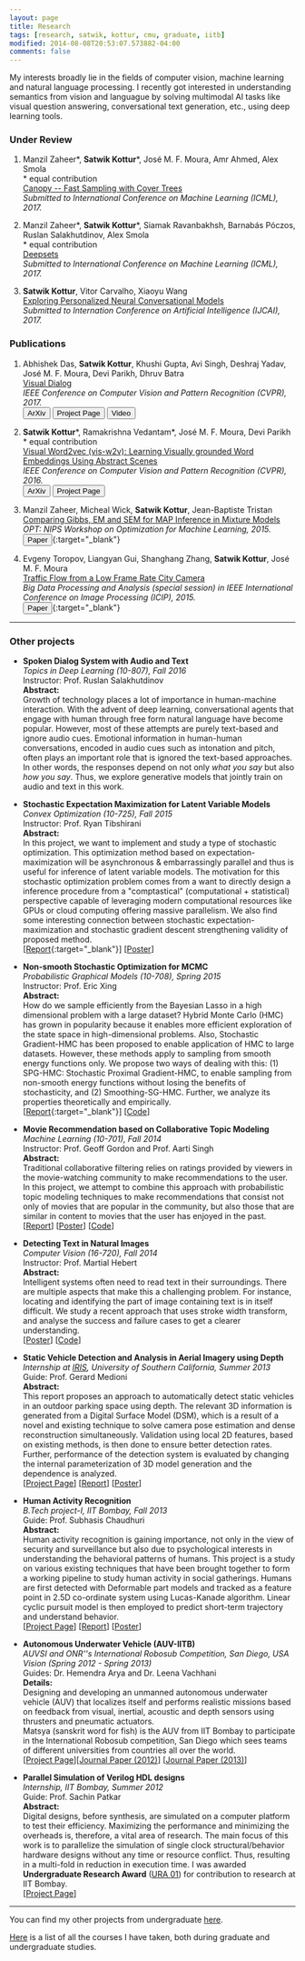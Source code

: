 ```yaml
---
layout: page
title: Research
tags: [research, satwik, kottur, cmu, graduate, iitb]
modified: 2014-08-08T20:53:07.573882-04:00
comments: false
---
```


My interests broadly lie in the fields of computer vision, machine learning and natural language processing.
I recently got interested in understanding semantics from vision and languague by solving multimodal AI tasks like visual question answering, conversational text generation, etc., using deep learning tools.


### Under Review
1. Manzil Zaheer\*, **Satwik Kottur**\*, Jos&eacute; M. F. Moura, Amr Ahmed, Alex Smola  
\* equal contribution  
[Canopy -- Fast Sampling with Cover Trees]()  
*Submitted to International Conference on Machine Learning (ICML), 2017.*  

1. Manzil Zaheer\*, **Satwik Kottur**\*, Siamak Ravanbakhsh, Barnabás  Póczos, Ruslan Salakhutdinov, Alex Smola  
\* equal contribution  
[Deepsets]()  
*Submitted to International Conference on Machine Learning (ICML), 2017.*  

1. **Satwik Kottur**, Vitor Carvalho, Xiaoyu Wang  
[Exploring Personalized Neural Conversational Models]()  
*Submitted to Internation Conference on Artificial Intelligence (IJCAI), 2017.*  

### Publications
1. Abhishek Das, **Satwik Kottur**, Khushi Gupta, Avi Singh, Deshraj Yadav, Jos&eacute; M. F. Moura, Devi Parikh, Dhruv Batra  
[Visual Dialog](http://visualdialog.org/)  
*IEEE Conference on Computer Vision and Pattern Recognition (CVPR), 2017.*  
[<button type="button" class="btn btn-info">ArXiv</button>](https://arxiv.org/abs/1611.08669)
[<button type="button" class="btn btn-warning">Project Page</button>](http://visualdialog.org/)
[<button type="button" class="btn btn-success">Video</button>](https://vimeo.com/193092429)  

1. **Satwik Kottur**\*, Ramakrishna Vedantam\*, Jos&eacute; M. F. Moura, Devi Parikh  
\* equal contribution  
[Visual Word2vec (vis-w2v): Learning Visually grounded Word Embeddings Using Abstract Scenes]()  
*IEEE Conference on Computer Vision and Pattern Recognition (CVPR), 2016.*  
[<button type="button" class="btn btn-info">ArXiv</button>](http://arxiv.org/abs/1511.07067)
[<button type="button" class="btn btn-warning">Project Page</button>](http://satwikkottur.github.io/VisualWord2Vec/)  

2. Manzil Zaheer, Micheal Wick, **Satwik Kottur**, Jean-Baptiste Tristan  
[Comparing Gibbs, EM and SEM for MAP Inference in Mixture Models]()  
*OPT: NIPS Workshop on Optimization for Machine Learning, 2015.*  
[<button type="button" class="btn btn-info">Paper</button>](/reports/NIPSW-SEM-2015.pdf){:target="_blank"}   

3. Evgeny Toropov, Liangyan Gui, Shanghang Zhang, **Satwik Kottur**, Jos&eacute; M. F. Moura  
[Traffic Flow from a Low Frame Rate City Camera]()  
*Big Data Processing and Analysis (special session) in IEEE International Conference on Image Processing (ICIP), 2015.*  
[<button type="button" class="btn btn-info">Paper</button>](/reports/ICIP-2015.pdf){:target="_blank"}   

-----

### Other projects

* **Spoken Dialog System with Audio and Text**  
*Topics in Deep Learning (10-807), Fall 2016*  
Instructor: Prof. Ruslan Salakhutdinov  
**Abstract:**  
Growth of technology places a lot of importance in human-machine interaction.
With the advent of deep learning, conversational agents that engage with human through free form natural language have become popular.
However, most of these attempts are purely text-based and ignore audio cues.
Emotional information in human-human conversations, encoded in audio cues such as intonation and pitch, often plays an important role that is ignored the text-based approaches.
In other words, the responses depend on not only *what you say* but also *how you say*.
Thus, we explore generative models that jointly train on audio and text in this work.

* **Stochastic Expectation Maximization for Latent Variable Models**  
*Convex Optimization (10-725), Fall 2015*  
Instructor: Prof. Ryan Tibshirani  
**Abstract:**  
In this project, we want to implement and study a type of stochastic optimization. 
This optimization method based on expectation-maximization will be asynchronous & embarrassingly parallel and thus is useful for inference of latent variable models. 
The motivation for this stochastic optimization problem comes from a want to directly design a inference procedure from a "comptastical" (computational + statistical) perspective capable of leveraging modern computational resources like GPUs or cloud computing offering massive parallelism. 
We also find some interesting connection between stochastic expectation-maximization and stochastic gradient descent strengthening validity of proposed method.  
[[Report](/reports/F15-CO-Report.pdf){:target="_blank"}] [[Poster](/reports/F15-CO-Poster.pptx)]

* **Non-smooth Stochastic Optimization for MCMC**  
*Probabilistic Graphical Models (10-708), Spring 2015*  
Instructor: Prof. Eric Xing  
**Abstract:**  
How do we sample efficiently from the Bayesian Lasso in a high dimensional problem with a large dataset? Hybrid Monte Carlo (HMC) has grown in popularity because it enables more efficient exploration of the state space in high-dimensional problems.
Also, Stochastic Gradient-HMC has been proposed to enable application of HMC to large datasets. 
However, these methods apply to sampling from smooth energy functions only. We propose two ways of dealing with this: 
(1) SPG-HMC: Stochastic Proximal Gradient-HMC, to enable sampling from non-smooth energy functions without losing the benefits of stochasticity, and 
(2) Smoothing-SG-HMC. 
Further, we analyze its properties theoretically and empirically.  
[[Report](/reports/S15-PGM-Report.pdf){:target="_blank"}] [[Code](https://github.com/satwikkottur/StochasticMCMC)]

* **Movie Recommendation based on Collaborative Topic Modeling**  
*Machine Learning (10-701), Fall 2014*  
Instructor: Prof. Geoff Gordon and Prof. Aarti Singh  
**Abstract:**  
Traditional collaborative filtering relies on ratings provided by viewers in the movie-watching community to make recommendations to the user.
In this project, we attempt to combine this approach with probabilistic topic modeling techniques to make recommendations that consist not only of movies that are popular in the community, but also those that are similar in content to movies that the user has enjoyed in the past.  
[[Report](/reports/F14-ML-Report.pdf)] [[Poster](/reports/F14-ML-Poster.pdf)] [[Code](https://github.com/satwikkottur/MovieRecommend)]

* **Detecting Text in Natural Images**  
*Computer Vision (16-720), Fall 2014*  
Instructor: Prof. Martial Hebert  
**Abstract:**  
Intelligent systems often need to read text in their surroundings. 
There are multiple aspects that make this a challenging problem.
For instance, locating and identifying the part of image containing text is in itself difficult. 
We study a recent approach that uses stroke width transform, and analyse the success and failure cases to get a clearer understanding.  
[[Poster](/reports/F14-CV-Poster.pdf)] [[Code](https://github.com/satwikkottur/ImageTextDetector)]

<a id="static-vehicle-detection-and-analysis-in-aerial-imagery-using-depth"></a>

* **Static Vehicle Detection and Analysis in Aerial Imagery using Depth**  
*Internship at [IRIS](http://iris.usc.edu/iris.html), University of Southern California, Summer 2013*  
Guide: Prof. Gerard Medioni  
**Abstract:**  
This report proposes an approach to automatically detect static vehicles in an outdoor parking space using depth. 
The relevant 3D information is generated from a Digital Surface Model (DSM), which is a result of a novel and existing technique to solve camera pose estimation and dense reconstruction simultaneously. 
Validation using local 2D features, based on existing methods, is then done to ensure better detection rates. 
Further, performance of the detection system is evaluated by changing the internal parameterization of 3D model generation and the dependence is analyzed.  
[[Project Page](projects/aerial-vehicle/)] [[Report](/reports/VehicleDetection-Report.pdf)] [[Poster](/reports/VehicleDetection-Poster.pdf)]

<a id="human-activity-recognition"></a>  
 
* **Human Activity Recognition**  
*B.Tech project-I, IIT Bombay, Fall 2013*  
Guide: Prof. Subhasis Chaudhuri  
**Abstract:**  
Human activity recognition is gaining importance, not only in the view of security and surveillance but also due to psychological interests in understanding
the behavioral patterns of humans. 
This project is a study on various existing techniques that have been brought together to form a working pipeline to study human activity in social gatherings. 
Humans are first detected with Deformable part models and tracked as a feature point in 2.5D co-ordinate system using Lucas-Kanade algorithm. 
Linear cyclic pursuit model is then employed to predict short-term trajectory and understand behavior.  
[[Project Page](projects/human-activity/)] [[Report](/reports/HumanActivity-Report.pdf)] [[Poster](HumanActivity-Poster.pdf)]

<a id="autonomous-underwater-vehicle-auv-iitb"></a>  

* **Autonomous Underwater Vehicle (AUV-IITB)**  
*AUVSI and ONR''s International Robosub Competition, San Diego, USA*  
*Vision (Spring 2012 - Spring 2013)*  
Guides: Dr. Hemendra Arya and Dr. Leena Vachhani  
**Details:**  
Designing and developing an unmanned autonomous underwater vehicle (AUV) that localizes itself and performs realistic missions based on feedback from visual, inertial, acoustic and depth sensors using thrusters and pneumatic actuators.  
Matsya (sanskrit word for fish) is the AUV from IIT Bombay to participate in the International Robosub competition, San Diego which sees teams of different universities from countries all over the world.  
[[Project Page](projects/auv-iitb/)][[Journal Paper (2012)](/reports/IIT_Bombay_Journal_Paper_2012.pdf)] [[Journal Paper (2013)](/reports/IIT_Bombay_Journal_Paper_2013.pdf)]

<a id="parallel-simulation-of-verilog-hdl-designs"></a>  

* **Parallel Simulation of Verilog HDL designs**  
*Internship, IIT Bombay, Summer 2012*  
Guide: Prof. Sachin Patkar  
**Abstract:**  
Digital designs, before synthesis, are simulated on a computer platform to test their efficiency. Maximizing the performance and minimizing the overheads is, therefore, a vital area of research. The main focus of this work is to parallelize the simulation of single clock structural/behavior hardware designs without any time or resource conflict. Thus, resulting in a multi-fold in reduction in execution time. I was awarded **Undergraduate Research Award** ([URA 01](http://www.iitb.ac.in/newacadhome/urop.jsp)) for contribution to research at IIT Bombay.  
[[Project Page](projects/parallel-verilog/)]

-----

You can find my other projects from undergraduate [here](/research/oldprojects).  

[Here](/research/courses/) is a list of all the courses I have taken, both during graduate and undergraduate studies.
